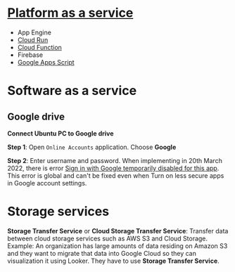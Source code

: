 # [Platform as a service](Platform%20as%20a%20service.md)
* App Engine
* [Cloud Run]()
* [Cloud Function]()
* Firebase
* [Google Apps Script]()
# Software as a service
## Google drive
**Connect Ubuntu PC to Google drive**

**Step 1**: Open ``Online Accounts`` application. Choose **Google**

**Step 2**: Enter username and password. When implementing in 20th March 2022, there is error [Sign in with Google temporarily disabled for this app](https://askubuntu.com/questions/1164372/sign-in-with-google-temporarily-disabled-for-this-app#). This error is global and can't be fixed even when Turn on less secure apps in Google account settings.
# Storage services
**Storage Transfer Service** or **Cloud Storage Transfer Service**: Transfer data between cloud storage services such as AWS S3 and Cloud Storage. Example: An organization has large amounts of data residing on Amazon S3 and they want to migrate that data into Google Cloud so they can visualization it using Looker. They have to use **Storage Transfer Service**.
